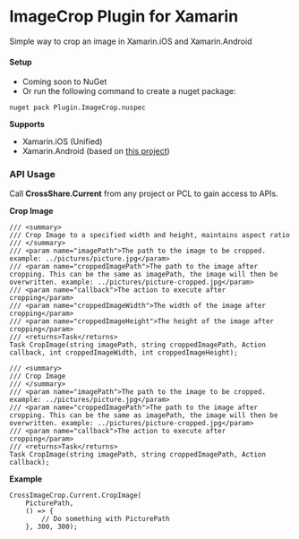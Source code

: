 # ImageCrop Plugin for Xamarin

Simple way to crop an image in Xamarin.iOS and Xamarin.Android

#### Setup
* Coming soon to NuGet
* Or run the following command to create a nuget package:
```
nuget pack Plugin.ImageCrop.nuspec
```

**Supports**
* Xamarin.iOS (Unified)
* Xamarin.Android (based on [this project](https://github.com/markuspalme/cropimage-xamarin))

### API Usage

Call **CrossShare.Current** from any project or PCL to gain access to APIs.

**Crop Image**
```
/// <summary>
/// Crop Image to a specified width and height, maintains aspect ratio
/// </summary>
/// <param name="imagePath">The path to the image to be cropped. example: ../pictures/picture.jpg</param>
/// <param name="croppedImagePath">The path to the image after cropping. This can be the same as imagePath, the image will then be overwritten. example: ../pictures/picture-cropped.jpg</param>
/// <param name="callback">The action to execute after cropping</param>
/// <param name="croppedImageWidth">The width of the image after cropping</param>
/// <param name="croppedImageHeight">The height of the image after cropping</param>
/// <returns>Task</returns>
Task CropImage(string imagePath, string croppedImagePath, Action callback, int croppedImageWidth, int croppedImageHeight);
```
```
/// <summary>
/// Crop Image
/// </summary>
/// <param name="imagePath">The path to the image to be cropped. example: ../pictures/picture.jpg</param>
/// <param name="croppedImagePath">The path to the image after cropping. This can be the same as imagePath, the image will then be overwritten. example: ../pictures/picture-cropped.jpg</param>
/// <param name="callback">The action to execute after cropping</param>
/// <returns>Task</returns>
Task CropImage(string imagePath, string croppedImagePath, Action callback);
```
**Example**
```
CrossImageCrop.Current.CropImage(
	PicturePath, 
	() => { 
		// Do something with PicturePath 
	}, 300, 300);
```
